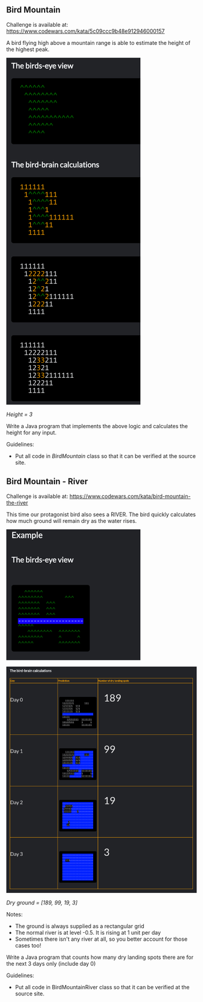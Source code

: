 ## Bird Mountain

Challenge is available at: https://www.codewars.com/kata/5c09ccc9b48e912946000157

A bird flying high above a mountain range is able to estimate the height of the highest peak.

![img.png](img.png)

_Height = 3_

Write a Java program that implements the above logic and calculates the height for any input.

Guidelines:
- Put all code in _BirdMountain_ class so that it can be verified at the source site.



## Bird Mountain - River

Challenge is available at: https://www.codewars.com/kata/bird-mountain-the-river

This time our protagonist bird also sees a RIVER.
The bird quickly calculates how much ground will remain dry as the water rises.

![img_1.png](img_1.png)

![img_2.png](img_2.png)

_Dry ground = [189, 99, 19, 3]_

Notes:
- The ground is always supplied as a rectangular grid
- The normal river is at level -0.5. It is rising at 1 unit per day
- Sometimes there isn't any river at all, so you better account for those cases too!

Write a Java program that counts how many dry landing spots there are for the next 3 days only (include day 0)

Guidelines:
- Put all code in BirdMountainRiver class so that it can be verified at the source site.  
